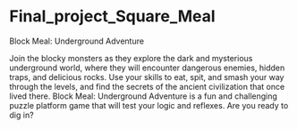 # Final_project_Square_Meal
Block Meal: Underground Adventure

Join the blocky monsters as they explore the dark and mysterious underground world, where they will encounter dangerous enemies, hidden traps, and delicious rocks. Use your skills to eat, spit, and smash your way through the levels, and find the secrets of the ancient civilization that once lived there. Block Meal: Underground Adventure is a fun and challenging puzzle platform game that will test your logic and reflexes. Are you ready to dig in?
